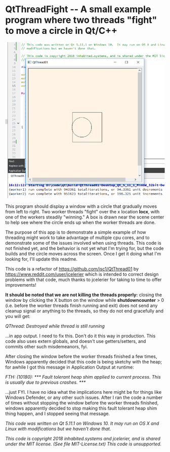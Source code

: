 # QtThreadFight -- A small example program where two threads "fight" to move a circle in Qt/C++

![QtThreadFight](/QtThreadFight.png)

This program should display a window with a circle that gradually moves
from left to right.  Two worker threads "fight" over the x location **locx**, with
one of the workers steadily "winning."  A box is drawn near the scene center to help
see where the circle ends up when the worker threads are done.

The purpose of this app is to demonstrate a simple example of how threading might
work to take advantage of multiple cpu cores, and to demonstrate some of the issues
involved when using threads.  This code is not finished yet, and the behavior is not
yet what I'm trying for, but the code builds and the circle moves across the screen.
Once I get it doing what I'm looking for, I'll update this readme.

This code is a refactor of https://github.com/isc1/QtThread01 by https://www.reddit.com/user/jcelerier
which is intended to correct design problems with that code, much thanks to jcelerier for taking
to time to offer improvements!

**It should be noted that we are not killing the threads properly:** closing the window
by clicking the X button on the window while **shutdowncounter** > 0 (i.e. before the
worker threads finish running and exit) does not send any cleanup signal or anything to
the threads, so they do not end gracefully and you will get:

_QThread: Destroyed while thread is still running_

...in app output.  I need to fix this.  Don't do it this way in production.  This code also uses
extern globals, and doesn't use getters/setters, and commits other such misdemeanors, fyi.

After closing the window before the worker threads finished a few times, Windows apparently
decided that this code is being sketchy with the heap; for awhile I got this message in
Application Output at runtime:

_FTH: (10180): *** Fault tolerant heap shim applied to current process. This is usually due to previous crashes. ***_

...just FYI.  I have no idea what the implications here might be for things like Windows Defender, or
any other such issues.  After I ran the code a number of times without stopping the window
before the worker threads finished, windows apparently decided to stop making this fault
tolerant heap shim thing happen, and I stopped seeing that message.

*This code was written on Qt 5.11.1 on Windows 10.  It may run on OS X and Linux with modifications but we haven't done that.*

*This code is copyright 2018 inhabited.systems and jcelerier, and is shared under the MIT license. (See file MIT-License.txt)  This code is unsupported.*